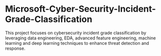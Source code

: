 # Microsoft-Cyber-Security-Incident-Grade-Classification
This project focuses on cybersecurity incident grade classification by leveraging data engineering, EDA, advanced feature engineering, machine learning and deep learning techniques to enhance threat detection and response.
